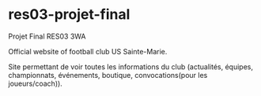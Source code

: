 # res03-projet-final

Projet Final RES03 3WA

Official website of football club US Sainte-Marie.

Site permettant de voir toutes les informations du club (actualités, équipes, championnats, événements, boutique, convocations(pour les joueurs/coach)).
